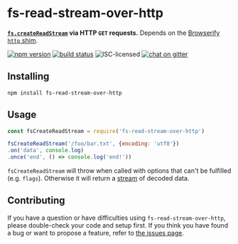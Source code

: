 # fs-read-stream-over-http

**[`fs.createReadStream`](https://nodejs.org/api/fs.html#fs_fs_createreadstream_path_options) via HTTP `GET` requests.** Depends on the [Browserify](http://browserify.org/) [`http` shim](https://github.com/jhiesey/stream-http).

[![npm version](https://img.shields.io/npm/v/fs-read-stream-over-http.svg)](https://www.npmjs.com/package/fs-read-stream-over-http)
[![build status](https://api.travis-ci.org/derhuerst/fs-read-stream-over-http.svg?branch=master)](https://travis-ci.org/derhuerst/fs-read-stream-over-http)
![ISC-licensed](https://img.shields.io/github/license/derhuerst/fs-read-stream-over-http.svg)
[![chat on gitter](https://badges.gitter.im/derhuerst.svg)](https://gitter.im/derhuerst)


## Installing

```shell
npm install fs-read-stream-over-http
```


## Usage

```js
const fsCreateReadStream = require('fs-read-stream-over-http')

fsCreateReadStream('/foo/bar.txt', {encoding: 'utf8'})
.on('data', console.log)
.once('end', () => console.log('end!'))
```

`fsCreateReadStream` will throw when called with options that can't be fulfilled (e.g. `flags`). Otherwise it will return a [stream](https://nodejs.org/api/stream.html#stream_readable_streams) of decoded data.


## Contributing

If you have a question or have difficulties using `fs-read-stream-over-http`, please double-check your code and setup first. If you think you have found a bug or want to propose a feature, refer to [the issues page](https://github.com/derhuerst/fs-read-stream-over-http/issues).

